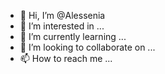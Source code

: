 - 👋 Hi, I’m @Alessenia
- 👀 I’m interested in ...
- 🌱 I’m currently learning ...
- 💞️ I’m looking to collaborate on ...
- 📫 How to reach me ...

<!---
Alessenia/Alessenia is a ✨ special ✨ repository because its `README.md` (this file) appears on your GitHub profile.
You can click the Preview link to take a look at your changes.
--->
